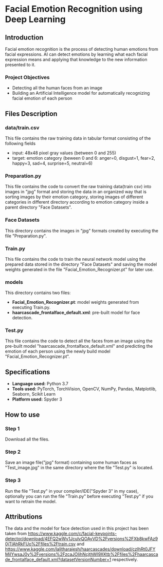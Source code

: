 # Facial Emotion Recognition using Deep Learning
## Introduction
Facial emotion recognition is the process of detecting human emotions from facial expressions. 
AI can detect emotions by learning what each facial expression means and applying that knowledge to the new information presented to it. 
### Project Objectives 
- Detecting all the human faces from an image
- Building an Artificial Intelligence model for automatically recognizing facial emotion of each person
## Files Description
### data/train.csv
This file contains the raw training data in tabular format consisting of the following fields 
- input: 48x48 pixel gray values (between 0 and 255)
- target: emotion category (beween 0 and 6: anger=0, disgust=1, fear=2, happy=3, sad=4, surprise=5, neutral=6) 
### Preparation.py 
This file contains the code to convert the raw training data(train csv) into images in "jpg" format and storing the data in an organized way that is sorting images by their emotion category, storing images of different categories in different directory according to emotion category inside a parent directory "Face Datasets".
### Face Datasets 
This directory contains the images in "jpg" formats created by executing the file "Preparation.py".
### Train.py
This file contains the code to train the neural network model using the prepared data stored in the directory "Face Datasets" and saving the model weights generated in the file "Facial_Emotion_Recognizer.pt" for later use. 
### models
This directory contains two files:
- **Facial_Emotion_Recognizer.pt**: model weights generated from executing Train.py.
- **haarcascade_frontalface_default.xml**: pre-built model for face detection. 
### Test.py
This file contains the code to detect all the faces from an image using the pre-built model "haarcascade_frontalface_default.xml" and predicting the emotion of each person using the newly build model "Facial_Emotion_Recognizer.pt".

## Specifications
- **Language used:** Python 3.7
- **Tools used:** PyTorch, TorchVision, OpenCV, NumPy, Pandas, Matplotlib, Seaborn, Scikit Learn 
- **Platform used:** Spyder 3

## How to use
### Step 1 
Download all the files.
### Step 2
Save an image file("jpg" format) containing some human faces as "Test_image.jpg" in the same directory where the file "Test.py" is located.
### Step 3
Run the file "Test.py" in your compiler/IDE("Spyder 3" in my case), optionally you can run the file "Train.py" before executing "Test.py" if you want to retrain the model.

## Attributions 
The data and the model for face detection used in this project has been taken from https://www.kaggle.com/c/facial-keypoints-detector/download/4EFQ2wWv1JculvQOAyVD%2Fversions%2FXb8kwFAz90jTlAhRkFUo%2Ffiles%2Ftrain.csv and https://www.kaggle.com/lalitharajesh/haarcascades/download/czIhRt0JFYMiIYwsaJ0y%2Fversions%2FzcaJOIihNcjthWl9XKtb%2Ffiles%2Fhaarcascade_frontalface_default.xml?datasetVersionNumber=1 respectively.
